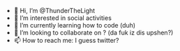 - 👋 Hi, I’m @ThunderTheLight
- 👀 I’m interested in social activities
- 🌱 I’m currently learning how to code (duh)
- 💞️ I’m looking to collaborate on ? (da fuk iz dis upshen?)
- 📫 How to reach me: I guess twitter?
